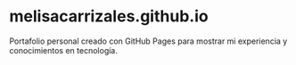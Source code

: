 # melisacarrizales.github.io
Portafolio personal creado con GitHub Pages para mostrar mi experiencia y conocimientos en tecnología.
